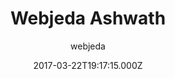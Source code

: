---
title: Webjeda Ashwath
github: 'https://github.com/sharu725/ashwath'
demo: 'https://webjeda.com/ashwath/'
author: webjeda
ssg:
  - Jekyll
cms:
  - No Cms
date: 2017-03-22T19:17:15.000Z
github_branch: master
description: Minimal Jekyll Theme with an app like layout
stale: true
---